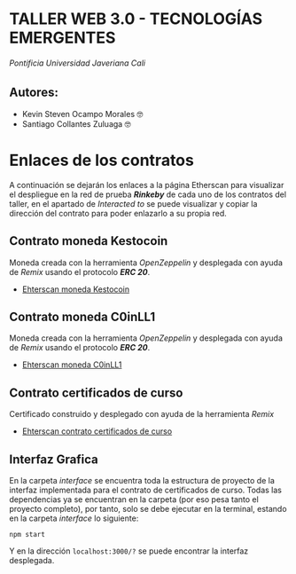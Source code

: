 # **TALLER WEB 3.0 - TECNOLOGÍAS EMERGENTES**

###### *Pontificia Universidad Javeriana Cali*

## **Autores:** 
- Kevin Steven Ocampo Morales :nerd_face:
- Santiago Collantes Zuluaga :nerd_face:

# **Enlaces de los contratos**
A continuación se dejarán los enlaces a la página Etherscan para visualizar el despliegue en la red de prueba ***Rinkeby*** de cada uno de los contratos del taller, en el apartado de *Interacted to* se puede visualizar y copiar la dirección del contrato para poder enlazarlo a su propia red.

## **Contrato moneda Kestocoin**
Moneda creada con la herramienta *OpenZeppelin* y desplegada con ayuda de *Remix* usando el protocolo ***ERC 20***.
- [Ehterscan moneda Kestocoin](https://rinkeby.etherscan.io/tx/0x4a13491b7349483b3e401328d0b27380d2c45eed0aa0549e26bf887feeda11e2)

## **Contrato moneda C0inLL1**
Moneda creada con la herramienta *OpenZeppelin* y desplegada con ayuda de *Remix* usando el protocolo ***ERC 20***.
- [Ehterscan moneda C0inLL1](https://rinkeby.etherscan.io/tx/0xb2d80ddac67305c6276dba7f7c1d6681f01f4fd9e3b4024122c76f251befc2a0)

## **Contrato certificados de curso**
Certificado construido y desplegado con ayuda de la herramienta *Remix*
- [Ehterscan contrato certificados de curso](https://rinkeby.etherscan.io/address/0x8272f5ea44812c1283ce3c72ddd81764ce0e1970)

## **Interfaz Grafica**
En la carpeta *interface* se encuentra toda la estructura de proyecto de la interfaz implementada para el contrato de certificados de curso.
Todas las dependencias ya se encuentran en la carpeta (por eso pesa tanto el proyecto completo), por tanto, solo se debe ejecutar en la terminal, estando en la carpeta *interface* lo siguiente:
```
npm start
```
Y en la dirección `localhost:3000/?` se puede encontrar la interfaz desplegada.